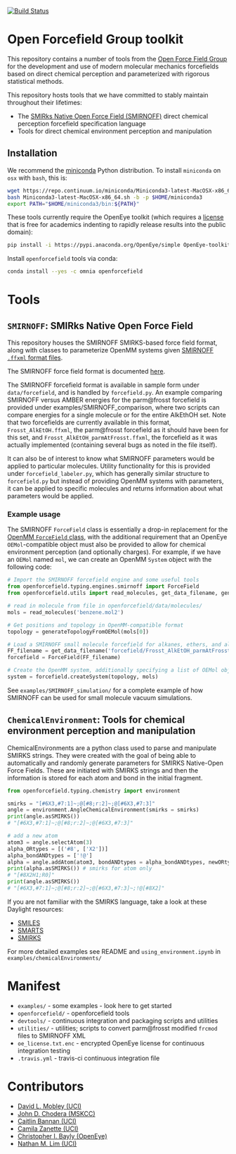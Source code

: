 [![Build Status](https://travis-ci.org/open-forcefield-group/openforcefield.svg?branch=master)](https://travis-ci.org/open-forcefield-group/openforcefield?branch=master)

# Open Forcefield Group toolkit

This repository contains a number of tools from the [Open Force Field Group](http://github.com/open-forcefield-group) for the development and use of modern molecular mechanics forcefields based on direct chemical perception and parameterized with rigorous statistical methods.

This repository hosts tools that we have committed to stably maintain throughout their lifetimes:
* The [SMIRks Native Open Force Field (SMIRNOFF)](https://github.com/open-forcefield-group/openforcefield/blob/master/The-SMIRNOFF-force-field-format.md) direct chemical perception forcefield specification language
* Tools for direct chemical environment perception and manipulation

## Installation

We recommend the [miniconda](http://conda.pydata.org/miniconda.html) Python distribution.
To install `miniconda` on `osx` with `bash`, this is:
```bash
wget https://repo.continuum.io/miniconda/Miniconda3-latest-MacOSX-x86_64.sh
bash Miniconda3-latest-MacOSX-x86_64.sh -b -p $HOME/miniconda3
export PATH="$HOME/miniconda3/bin:${PATH}"
```
These tools currently require the OpenEye toolkit (which requires a [license](https://www.eyesopen.com/licensing-philosophy) that is free for academics indenting to rapidly release results into the public domain):
```bash
pip install -i https://pypi.anaconda.org/OpenEye/simple OpenEye-toolkits
```
Install `openforcefield` tools via conda:
```bash
conda install --yes -c omnia openforcefield
```

# Tools

## `SMIRNOFF`: SMIRks Native Open Force Field

This repository houses the SMIRNOFF SMIRKS-based force field format, along with classes to parameterize OpenMM systems given [SMIRNOFF `.ffxml` format files](https://github.com/open-forcefield-group/openforcefield/blob/master/The-SMIRNOFF-force-field-format.md).

The SMIRNOFF force field format is documented [here](https://github.com/open-forcefield-group/smirnoff/blob/master/The-SMIRNOFF-force-field-format.md).

The SMIRNOFF forcefield format is available in sample form under `data/forcefield`, and is handled by `forcefield.py`.
 An example comparing SMIRNOFF versus AMBER energies for the parm@frosst forcefield is provided under
examples/SMIRNOFF_comparison, where two scripts can compare energies for a single molecule or for the entire AlkEthOH set.
Note that two forcefields are currently available in this format, `Frosst_AlkEtOH.ffxml`,
the parm@frosst forcefield as it should have been for this set, and `Frosst_AlkEtOH_parmAtFrosst.ffxml`,
the forcefield as it was actually implemented (containing several bugs as noted in the file itself).

It can also be of interest to know what SMIRNOFF parameters would be applied to particular molecules. Utility functionality for this is provided under `forcefield_labeler.py`, which has generally similar structure to `forcefield.py` but instead of providing OpenMM systems with parameters, it can be applied to specific molecules and returns information about what parameters would be applied.

### Example usage

The SMIRNOFF `ForceField` class is essentially a drop-in replacement for the [OpenMM `ForceField` class](http://docs.openmm.org/7.1.0/api-python/generated/simtk.openmm.app.forcefield.ForceField.html#simtk.openmm.app.forcefield.ForceField), with the additional requirement that an OpenEye `OEMol`-compatible object must also be provided to allow for chemical environment perception (and optionally charges).
For example, if we have an `OEMol` named `mol`, we can create an OpenMM `System` object with the following code:
```python
# Import the SMIRNOFF forcefield engine and some useful tools
from openforcefield.typing.engines.smirnoff import ForceField
from openforcefield.utils import read_molecules, get_data_filename, generateTopologyFromOEMol 

# read in molecule from file in openforcefield/data/molecules/
mols = read_molecules('benzene.mol2')

# Get positions and topology in OpenMM-compatible format
topology = generateTopologyFromOEMol(mols[0])

# Load a SMIRNOFF small molecule forcefield for alkanes, ethers, and alcohols
FF_filename = get_data_filename('forcefield/Frosst_AlkEtOH_parmAtFrosst.ffxml')
forcefield = ForceField(FF_filename)

# Create the OpenMM system, additionally specifying a list of OEMol objects for the unique molecules in the system
system = forcefield.createSystem(topology, mols)
```
See `examples/SMIRNOFF_simulation/` for a complete example of how SMIRNOFF can be used for small molecule vacuum simulations.

## `ChemicalEnvironment`: Tools for chemical environment perception and manipulation

ChemicalEnvironments are a python class used to parse and manipulate SMIRKS strings. 
They were created with the goal of being able to automatically and randomly generate parameters for SMIRKS Native-Open Force Fields. 
These are initiated with SMIRKS strings and then the information is stored for each atom and bond in the initial fragment. 

```python
from openforcefield.typing.chemistry import environment

smirks = "[#6X3,#7:1]~;@[#8;r:2]~;@[#6X3,#7:3]"
angle = environment.AngleChemicalEnvironment(smirks = smirks)
print(angle.asSMIRKS())
# "[#6X3,#7:1]~;@[#8;r:2]~;@[#6X3,#7:3]"

# add a new atom
atom3 = angle.selectAtom(3)
alpha_ORtypes = [('#8', ['X2'])]
alpha_bondANDtypes = ['!@']
alpha = angle.addAtom(atom3, bondANDtypes = alpha_bondANDtypes, newORtypes = alpha_ORtypes)
print(alpha.asSMIRKS()) # smirks for atom only
# "[#8X2H1;R0]"
print(angle.asSMIRKS())
# "[#6X3,#7:1]~;@[#8;r:2]~;@[#6X3,#7:3]~;!@[#8X2]"
```
If you are not familiar with the SMIRKS language, take a look at these Daylight resources: 
* [SMILES](http://www.daylight.com/dayhtml_tutorials/languages/smiles/index.html)
* [SMARTS](http://www.daylight.com/dayhtml/doc/theory/theory.smarts.html)
* [SMIRKS](http://www.daylight.com/dayhtml_tutorials/languages/smirks/index.html)

For more detailed examples see README and `using_environment.ipynb` in  `examples/chemicalEnvironments/` 

# Manifest

* `examples/` - some examples - look here to get started
* `openforcefield/` - openforcefield tools
* `devtools/` - continuous integration and packaging scripts and utilities
* `utilities/` - utilities; scripts to convert parm@frosst modified `frcmod` files to SMIRNOFF XML
* `oe_license.txt.enc` - encrypted OpenEye license for continuous integration testing
* `.travis.yml` - travis-ci continuous integration file

# Contributors

* [David L. Mobley (UCI)](https://github.com/davidlmobley)
* [John D. Chodera (MSKCC)](https://github.com/jchodera)
* [Caitlin Bannan (UCI)](https://github.com/bannanc)
* [Camila Zanette (UCI)](https://github.com/camizanette)
* [Christopher I. Bayly (OpenEye)](https://github.com/cbayly13)
* [Nathan M. Lim (UCI)](https://github.com/nathanmlim)
